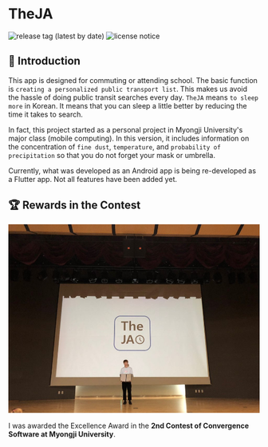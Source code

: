 TheJA
===

![release tag (latest by date)](https://img.shields.io/github/v/release/Jeonghun-Ban/TheJA)
![license notice](https://img.shields.io/github/license/Jeonghun-Ban/TheJA)

:open_book: Introduction
---

This app is designed for commuting or attending school. The basic function is `creating a personalized public transport list`. This makes us avoid the hassle of doing public transit searches every day. `TheJA` means `to sleep more` in Korean. It means that you can sleep a little better by reducing the time it takes to search.

In fact, this project started as a personal project in Myongji University's major class (mobile computing). In this version, it includes information on the concentration of `fine dust`, `temperature`, and `probability of precipitation` so that you do not forget your mask or umbrella.

Currently, what was developed as an Android app is being re-developed as a Flutter app. Not all features have been added yet.

:trophy: Rewards in the Contest
---

![수상사진](assets/myongji-univ-competition-awards.jpg)

I was awarded the Excellence Award in the **2nd Contest of Convergence Software at Myongji University**.